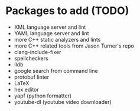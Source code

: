 # Packages to add (TODO)

- XML language server and lint
- YAML language server and lint
- more C++ static analyzers and lints
- more C++ related tools from Jason Turner's repo
- clang-include-fixer
- spellcheckers
- lldb
- google search from command line
- protobuf linter
- LaTeX
- hex editor
- yapf (python formatter)
- youtube-dl (youtube video downloader)
